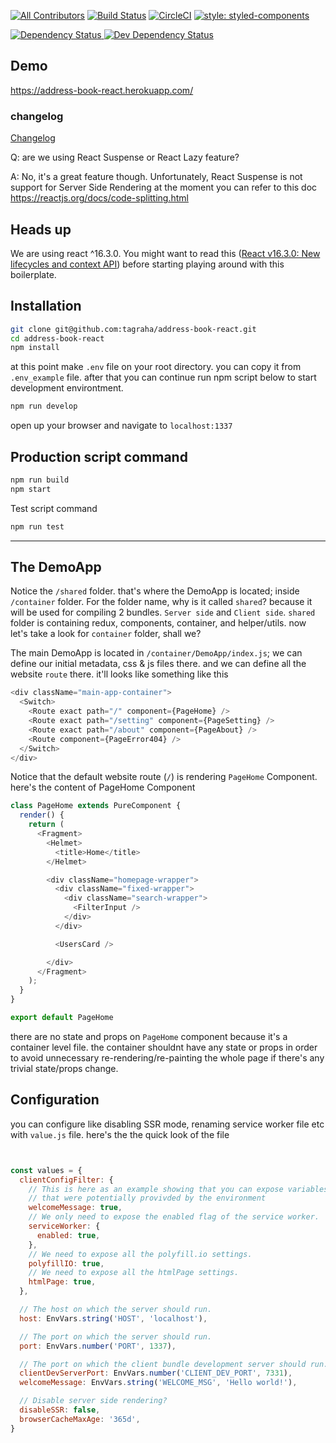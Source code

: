 [![All Contributors](https://img.shields.io/badge/all_contributors-1-orange.svg?style=flat-square)](#contributors)
[![Build Status](https://travis-ci.org/tagraha/address-book-react.svg?branch=master)](https://travis-ci.org/tagraha/address-book-react)
[![CircleCI](https://circleci.com/gh/tagraha/address-book-react.svg?style=svg)](https://circleci.com/gh/tagraha/address-book-react)
[![style: styled-components](https://img.shields.io/badge/style-%F0%9F%92%85%20styled--components-orange.svg?colorB=daa357&colorA=db748e)](https://github.com/styled-components/styled-components)

<a 
target="_blank"
href="https://david-dm.org/tagraha/address-book-react">
  <img src="https://david-dm.org/tagraha/address-book-react.svg" alt="Dependency Status" />
</a>
<a 
target="_blank"
href="https://david-dm.org/tagraha/address-book-react?type=dev">
  <img src="https://david-dm.org/tagraha/address-book-react/dev-status.svg" alt="Dev Dependency Status" />
</a>

## Demo
<a target="_blank" href="https://address-book-react.herokuapp.com/">https://address-book-react.herokuapp.com/</a>


### changelog
<a href="https://github.com/tagraha/address-book-react/blob/master/CHANGELOG.md">Changelog</a>

Q: are we using React Suspense or React Lazy feature?

A: No, it's a great feature though. Unfortunately, React Suspense is not support for Server Side Rendering at the moment
you can refer to this doc https://reactjs.org/docs/code-splitting.html

Heads up
--------
We are using react ^16.3.0. You might want to read this ([React v16.3.0: New lifecycles and context API](https://reactjs.org/blog/2018/03/29/react-v-16-3.html)) before starting playing around with this boilerplate.

Installation
------------
```bash
git clone git@github.com:tagraha/address-book-react.git
cd address-book-react
npm install
```

at this point make `.env` file on your root directory. you can copy it from `.env_example` file. after that you can continue run npm script below to start development environtment.

```bash
npm run develop
```

open up your browser and navigate to `localhost:1337`

Production script command
-------------------------
```bash
npm run build
npm start
```

Test script command
```bash
npm run test
```

-------------

The DemoApp
-----------
Notice the `/shared` folder. that's where the DemoApp is located; inside `/container` folder. For the folder name, why is it called `shared`? because it will be used for compiling 2 bundles. `Server side` and `Client side`. `shared` folder is containing redux, components, container, and helper/utils. now let's take a look for `container` folder, shall we?

The main DemoApp is located in `/container/DemoApp/index.js`; we can define our initial metadata, css & js files there. and we can define all the website `route` there. it'll looks like something like this 
```javascript
<div className="main-app-container">
  <Switch>
    <Route exact path="/" component={PageHome} />
    <Route exact path="/setting" component={PageSetting} />
    <Route exact path="/about" component={PageAbout} />
    <Route component={PageError404} />
  </Switch>
</div>
```

Notice that the default website route (`/`) is rendering `PageHome` Component. here's the content of PageHome Component
```javascript
class PageHome extends PureComponent {
  render() {
    return (
      <Fragment>
        <Helmet>
          <title>Home</title>
        </Helmet>

        <div className="homepage-wrapper">
          <div className="fixed-wrapper">
            <div className="search-wrapper">
              <FilterInput />
            </div>
          </div>

          <UsersCard />

        </div>
      </Fragment>
    );
  }
}

export default PageHome
```

there are no state and props on  `PageHome` component because it's a container level file. the container shouldnt have any state or props in order to avoid unnecessary re-rendering/re-painting the whole page if there's any trivial state/props change.

Configuration
-------------
you can configure like disabling SSR mode, renaming service worker file etc with `value.js` file. here's the the quick look of the file

```javascript


const values = {
  clientConfigFilter: {
    // This is here as an example showing that you can expose variables
    // that were potentially provivded by the environment
    welcomeMessage: true,
    // We only need to expose the enabled flag of the service worker.
    serviceWorker: {
      enabled: true,
    },
    // We need to expose all the polyfill.io settings.
    polyfillIO: true,
    // We need to expose all the htmlPage settings.
    htmlPage: true,
  },

  // The host on which the server should run.
  host: EnvVars.string('HOST', 'localhost'),

  // The port on which the server should run.
  port: EnvVars.number('PORT', 1337),

  // The port on which the client bundle development server should run.
  clientDevServerPort: EnvVars.number('CLIENT_DEV_PORT', 7331),
  welcomeMessage: EnvVars.string('WELCOME_MSG', 'Hello world!'),

  // Disable server side rendering?
  disableSSR: false,
  browserCacheMaxAge: '365d',
}
```
